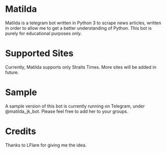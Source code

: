 # Matilda
Matilda is a telegram bot written in Python 3 to scrape news articles, written in order to allow me to get a better understanding of Python. This bot is purely for educational purposes only.

# Supported Sites
Currently, Matilda supports only Straits Times. More sites will be added in future.

# Sample
A sample version of this bot is currently running on Telegram, under @matilda_jk_bot. Please feel free to add her to your groups.

# Credits
Thanks to LFlare for giving me the idea.
